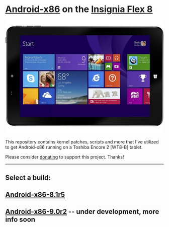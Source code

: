 # [Android-x86](https://www.android-x86.org) on the [Insignia Flex 8](https://www.insigniaproducts.com/pdp/NS-P08W7100/5451211)

![icon](product.jpg)

This repository contains kernel patches, scripts and more that I've utilized to get Android-x86 running on a Toshiba Encore 2 [WT8-B] tablet.

Please consider [donating](https://paypal.me/djouija) to support this project. Thanks!

----------------------------------------------------------------------------------

## Select a build:

## [Android-x86-8.1r5](./Android-x86-8.1r5)
## [Android-x86-9.0r2](./Android-x86-9.0r2) -- under development, more info soon
